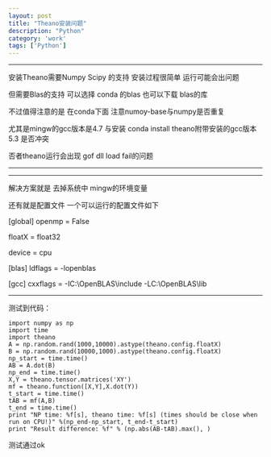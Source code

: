 ```yaml
---
layout: post
title: "Theano安装问题"
description: "Python"
category: 'work'
tags: ['Python']
---
```



----------

安装Theano需要Numpy Scipy 的支持  安装过程很简单  运行可能会出问题 

但需要Blas的支持  可以选择 conda 的blas  也可以下载 blas的库

不过值得注意的是 在conda下面 注意numoy-base与numpy是否重复

尤其是mingw的gcc版本是4.7  与安装 conda install theano附带安装的gcc版本5.3  是否冲突   

否者theano运行会出现 gof  dll load  fail的问题  

----------

<!--more-->


----------

解决方案就是  去掉系统中  mingw的环境变量


还有就是配置文件  一个可以运行的配置文件如下  

[global]
openmp = False

floatX = float32 

device = cpu

[blas]
ldflags     =  -lopenblas


[gcc]
cxxflags    =  -IC:\\OpenBLAS\include -LC:\OpenBLAS\lib


----------


测试到代码：

    import numpy as np  
    import time  
    import theano  
    A = np.random.rand(1000,10000).astype(theano.config.floatX)  
    B = np.random.rand(10000,1000).astype(theano.config.floatX)  
    np_start = time.time()  
    AB = A.dot(B)  
    np_end = time.time()  
    X,Y = theano.tensor.matrices('XY')  
    mf = theano.function([X,Y],X.dot(Y))  
    t_start = time.time()  
    tAB = mf(A,B)  
    t_end = time.time()  
    print "NP time: %f[s], theano time: %f[s] (times should be close when run on CPU!)" %(np_end-np_start, t_end-t_start)  
    print "Result difference: %f" % (np.abs(AB-tAB).max(), )  


测试通过ok
